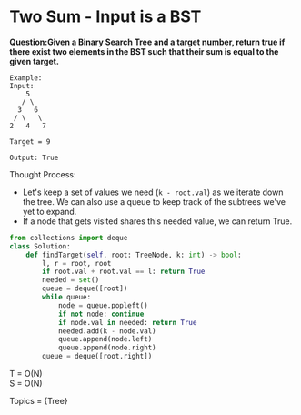 # Two Sum - Input is a BST

<b>Question:Given a Binary Search Tree and a target number, return true if there exist two elements in the BST such that their sum is equal to the given target.</b>

```
Example:
Input: 
    5
   / \
  3   6
 / \   \
2   4   7

Target = 9

Output: True
```

Thought Process:
* Let's keep a set of values we need (`k - root.val`) as we iterate down the tree. We can also use a queue to keep track of the subtrees we've yet to expand.
* If a node that gets visited shares this needed value, we can return True.

```python
from collections import deque
class Solution:
    def findTarget(self, root: TreeNode, k: int) -> bool:
        l, r = root, root
        if root.val + root.val == l: return True
        needed = set()
        queue = deque([root])
        while queue:
            node = queue.popleft()
            if not node: continue
            if node.val in needed: return True
            needed.add(k - node.val)
            queue.append(node.left)
            queue.append(node.right)
        queue = deque([root.right])
```

T = O(N)  
S = O(N)  

Topics = {Tree}

